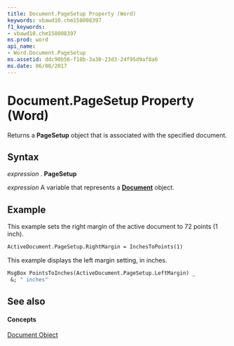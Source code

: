 ```yaml
---
title: Document.PageSetup Property (Word)
keywords: vbawd10.chm158008397
f1_keywords:
- vbawd10.chm158008397
ms.prod: word
api_name:
- Word.Document.PageSetup
ms.assetid: ddc90b56-f18b-3a30-23d3-24f95d9af8a6
ms.date: 06/08/2017
---
```



# Document.PageSetup Property (Word)

Returns a **PageSetup** object that is associated with the specified document.


## Syntax

 _expression_ . **PageSetup**

 _expression_ A variable that represents a **[Document](document-object-word.md)** object.


## Example

This example sets the right margin of the active document to 72 points (1 inch).


```vb
ActiveDocument.PageSetup.RightMargin = InchesToPoints(1)
```

This example displays the left margin setting, in inches.




```vb
MsgBox PointsToInches(ActiveDocument.PageSetup.LeftMargin) _ 
 &; " inches"
```


## See also


#### Concepts


[Document Object](document-object-word.md)

